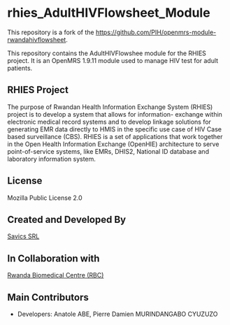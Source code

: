 # rhies_AdultHIVFlowsheet_Module
This repository is a fork of the https://github.com/PIH/openmrs-module-rwandahivflowsheet. 

This repository contains the AdultHIVFlowshee module for the RHIES project. It is an OpenMRS 1.9.11 module used to manage HIV test for adult patients.

## RHIES Project
The purpose of Rwandan Health Information Exchange System (RHIES) project is to develop a system that allows for information- exchange within electronic medical record systems and to develop linkage solutions for generating EMR data directly to HMIS in the specific use case of HIV Case based surveillance (CBS). RHIES is a set of applications that work together in the Open Health Information Exchange (OpenHIE) architecture to serve point-of-service systems, like EMRs, DHIS2, National ID database and laboratory information system.

## License
Mozilla Public License 2.0

## Created and Developed By
[Savics SRL](https://savics.org)

## In Collaboration with
[Rwanda Biomedical Centre (RBC)](https://www.rbc.gov.rw/)

## Main Contributors
* Developers: Anatole ABE, Pierre Damien MURINDANGABO CYUZUZO
